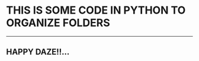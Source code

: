 # THIS IS SOME CODE IN PYTHON TO ORGANIZE FOLDERS

-------------------------------------------------

## HAPPY DAZE!!...
